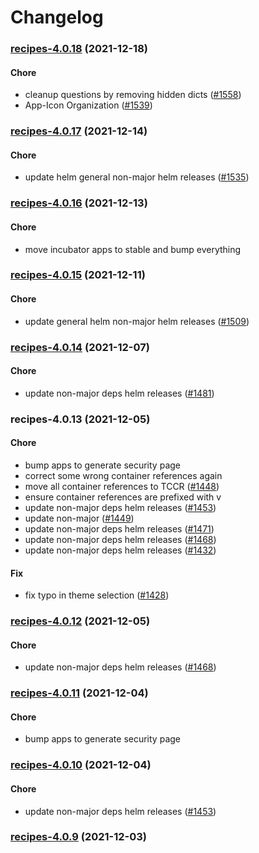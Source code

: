 # Changelog<br>


<a name="recipes-4.0.18"></a>
### [recipes-4.0.18](https://github.com/truecharts/apps/compare/recipes-4.0.17...recipes-4.0.18) (2021-12-18)

#### Chore

* cleanup questions by removing hidden dicts ([#1558](https://github.com/truecharts/apps/issues/1558))
* App-Icon Organization ([#1539](https://github.com/truecharts/apps/issues/1539))



<a name="recipes-4.0.17"></a>
### [recipes-4.0.17](https://github.com/truecharts/apps/compare/recipes-4.0.16...recipes-4.0.17) (2021-12-14)

#### Chore

* update helm general non-major helm releases ([#1535](https://github.com/truecharts/apps/issues/1535))



<a name="recipes-4.0.16"></a>
### [recipes-4.0.16](https://github.com/truecharts/apps/compare/recipes-4.0.15...recipes-4.0.16) (2021-12-13)

#### Chore

* move incubator apps to stable and bump everything



<a name="recipes-4.0.15"></a>
### [recipes-4.0.15](https://github.com/truecharts/apps/compare/recipes-4.0.14...recipes-4.0.15) (2021-12-11)

#### Chore

* update general helm non-major helm releases ([#1509](https://github.com/truecharts/apps/issues/1509))



<a name="recipes-4.0.14"></a>
### [recipes-4.0.14](https://github.com/truecharts/apps/compare/recipes-4.0.13...recipes-4.0.14) (2021-12-07)

#### Chore

* update non-major deps helm releases ([#1481](https://github.com/truecharts/apps/issues/1481))



<a name="recipes-4.0.13"></a>
### recipes-4.0.13 (2021-12-05)

#### Chore

* bump apps to generate security page
* correct some wrong container references again
* move all container references to TCCR ([#1448](https://github.com/truecharts/apps/issues/1448))
* ensure container references are prefixed with v
* update non-major deps helm releases ([#1453](https://github.com/truecharts/apps/issues/1453))
* update non-major ([#1449](https://github.com/truecharts/apps/issues/1449))
* update non-major deps helm releases ([#1471](https://github.com/truecharts/apps/issues/1471))
* update non-major deps helm releases ([#1468](https://github.com/truecharts/apps/issues/1468))
* update non-major deps helm releases ([#1432](https://github.com/truecharts/apps/issues/1432))

#### Fix

* fix typo in theme selection ([#1428](https://github.com/truecharts/apps/issues/1428))



<a name="recipes-4.0.12"></a>
### [recipes-4.0.12](https://github.com/truecharts/apps/compare/recipes-4.0.11...recipes-4.0.12) (2021-12-05)

#### Chore

* update non-major deps helm releases ([#1468](https://github.com/truecharts/apps/issues/1468))



<a name="recipes-4.0.11"></a>
### [recipes-4.0.11](https://github.com/truecharts/apps/compare/recipes-4.0.10...recipes-4.0.11) (2021-12-04)

#### Chore

* bump apps to generate security page



<a name="recipes-4.0.10"></a>
### [recipes-4.0.10](https://github.com/truecharts/apps/compare/recipes-4.0.9...recipes-4.0.10) (2021-12-04)

#### Chore

* update non-major deps helm releases ([#1453](https://github.com/truecharts/apps/issues/1453))



<a name="recipes-4.0.9"></a>
### [recipes-4.0.9](https://github.com/truecharts/apps/compare/recipes-4.0.8...recipes-4.0.9) (2021-12-03)

